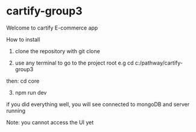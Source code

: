 # cartify-group3

Welcome to cartify E-commerce app

How to install

1. clone the repository with git clone

2. use any terminal to go to the project root
    e.g cd c:/pathway/cartify-group3

then:
   cd core

3. npm run dev

if you did everything well, you will see 
connected to mongoDB and server running

Note: you cannot access the UI yet
